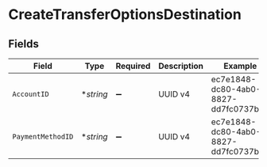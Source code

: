 # CreateTransferOptionsDestination


## Fields

| Field                                | Type                                 | Required                             | Description                          | Example                              |
| ------------------------------------ | ------------------------------------ | ------------------------------------ | ------------------------------------ | ------------------------------------ |
| `AccountID`                          | **string*                            | :heavy_minus_sign:                   | UUID v4                              | ec7e1848-dc80-4ab0-8827-dd7fc0737b43 |
| `PaymentMethodID`                    | **string*                            | :heavy_minus_sign:                   | UUID v4                              | ec7e1848-dc80-4ab0-8827-dd7fc0737b43 |